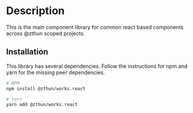 # Description

This is the main component library for common react based components across @zthun scoped projects.

## Installation

This library has several dependencies. Follow the instructions for npm and yarn for the missing peer dependencies.

```sh
# NPM
npm install @zthun/works.react

# Yarn
yarn add @zthun/works.react
```
